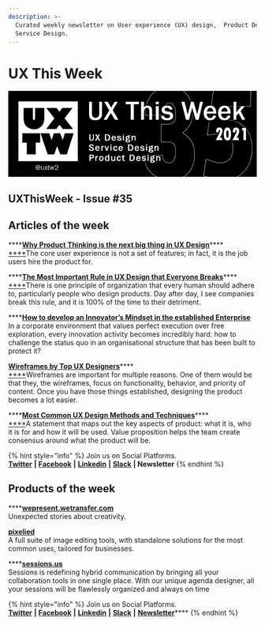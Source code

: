 ```yaml
---
description: >-
  Curated weekly newsletter on User experience (UX) design,  Product Design and
  Service Design.
---
```


# UX This Week

![UXThisWeek - Issue \#35 September 2021](.gitbook/assets/uxtw-banner-2021-35.jpg)

## UXThisWeek - Issue \#35

## Articles of the week

\*\*\*\*[**Why Product Thinking is the next big thing in UX Design**](https://medium.com/@jaf_designer/why-product-thinking-is-the-next-big-thing-in-ux-design-ee7de959f3fe/?ref=uxthisweek)\*\*\*\*[  
****](https://airbnb.design/evolving-by-design/?ref=uxthisweek)The core user experience is not a set of features; in fact, it is the job users hire the product for.

\*\*\*\*[**The Most Important Rule in UX Design that Everyone Breaks**](https://blog.prototypr.io/the-most-important-rule-in-ux-design-that-everyone-breaks-1c1cb188931)\*\*\*\*[  
****](https://uxplanet.org/10-simple-tips-to-improve-user-testing-6a86c84e2794/?ref=uxthisweek)There is one principle of organization that every human should adhere to, particularly people who design products. Day after day, I see companies break this rule, and it is 100% of the time to their detriment.

\*\*\*\*[**How to develop an Innovator’s Mindset in the established Enterprise**](https://medium.com/@jaf_designer/how-to-develop-an-innovators-mindset-in-the-established-enterprise-90ec685c7aa1)  
In a corporate environment that values perfect execution over free exploration, every innovation activity becomes incredibly hard: how to challenge the status quo in an organisational structure that has been built to protect it?

[**Wireframes by Top UX Designers**](https://medium.com/inspiration-supply/wireframes-by-top-ux-designers-d6922d34ddb8)\*\*\*\*[  
****](https://productcoalition.com/product-discovery-playbook-a579bbe3e572/?ref=uxthisweek)Wireframes are important for multiple reasons. One of them would be that they, the wireframes, focus on functionality, behavior, and priority of content. Once you have those things established, designing the product becomes a lot easier.

\*\*\*\*[**Most Common UX Design Methods and Techniques**](https://uxplanet.org/most-common-ux-design-methods-and-techniques-c9a9fdc25a1e)\*\*\*\*[  
****](https://uxdesign.cc/how-bob-moog-brought-usability-heuristics-to-the-electronic-synthesizer-a6797a3a9192)A statement that maps out the key aspects of product: what it is, who it is for and how it will be used. Value proposition helps the team create consensus around what the product will be.

{% hint style="info" %}
Join us on Social Platforms.   
[**Twitter**](https://twitter.com/uxtw2) **\|** [**Facebook**](https://www.facebook.com/webusabilityandux) **\|** [**Linkedin**](https://www.linkedin.com/groups/1875717/) **\|** [**Slack**](https://join.slack.com/t/uxthisweek/shared_invite/zt-szpdweo1-d78hso8FppFcI68Xue_9Yw) **\| Newsletter**
{% endhint %}

## Products of the week

\*\*\*\*[**wepresent.wetransfer.com**](https://wepresent.wetransfer.com/)  
Unexpected stories about creativity.

[**pixelied**](https://pixelied.com/)  
A full suite of image editing tools, with standalone solutions for the most common uses, tailored for businesses.

\*\*\*\*[**sessions.us**](https://sessions.us/?ref=uxthisweek)  
Sessions is redefining hybrid communication by bringing all your collaboration tools in one single place. With our unique agenda designer, all your sessions will be flawlessly organized and always on time 

{% hint style="info" %}
Join us on Social Platforms.  
[**Twitter**](https://twitter.com/uxtw2) **\|** [**Facebook**](https://www.facebook.com/webusabilityandux) **\|** [**Linkedin**](https://www.linkedin.com/groups/1875717/) **\|** [**Slack**](https://join.slack.com/t/uxthisweek/shared_invite/zt-szpdweo1-d78hso8FppFcI68Xue_9Yw) **\|** [**Newsletter**](https://gmail.us17.list-manage.com/subscribe?u=1b23fd286b43ac36e4acba123&id=0009036f95)\*\*\*\*
{% endhint %}



